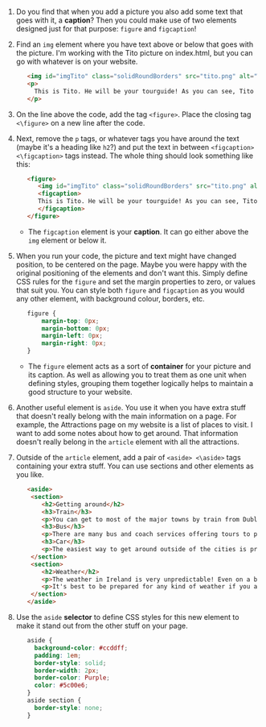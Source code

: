 1. Do you find that when you add a picture you also add some text that goes with it, a **caption**? Then you could make use of two elements designed just for that purpose: `figure` and `figcaption`!
2. Find an `img` element where you have text above or below that goes with the picture. I'm working with the Tito picture on index.html, but you can go with whatever is on your website.  

   ```html
      <img id="imgTito" class="solidRoundBorders" src="tito.png" alt="Tito the dog" />  		
      <p>
        This is Tito. He will be your tourguide! As you can see, Tito loves CoderDojo.
      </p>
   ```
3. On the line above the code, add the tag `<figure>`. Place the closing tag `<\figure>` on a new line after the code.

4. Next, remove the `p` tags, or whatever tags you have around the text \(maybe it's a heading like `h2`?\) and put the text in between `<figcaption> <\figcaption>` tags instead. The whole thing should look something like this:
   ```html
      <figure>
         <img id="imgTito" class="solidRoundBorders" src="tito.png" alt="Tito the dog" />  		
         <figcaption>
         This is Tito. He will be your tourguide! As you can see, Tito loves CoderDojo.
         </figcaption>
      </figure>
   ```
   * The `figcaption` element is your **caption**. It can go either above the `img` element or below it.

5. When you run your code, the picture and text might have changed position, to be centered on the page. Maybe you were happy with the original positioning of the elements and don't want this. Simply define CSS rules for the `figure` and set the margin properties to zero, or values that suit you. You can style both `figure` and `figcaption` as you would any other element, with background colour, borders, etc.
   ```css
      figure { 
          margin-top: 0px;
          margin-bottom: 0px;
          margin-left: 0px;
          margin-right: 0px;
      }
   ```
   * The `figure` element acts as a sort of **container** for your picture and its caption. As well as allowing you to treat them as one unit when defining styles, grouping them together logically helps to maintain a good structure to your website.
   
6. Another useful element is `aside`. You use it when you have extra stuff that doesn't really belong with the main information on a page. For example, the Attractions page on my website is a list of places to visit. I want to add some notes about how to get around. That information doesn't really belong in the `article` element with all the attractions.

7. Outside of the `article` element, add a pair of `<aside> <\aside>` tags containing your extra stuff. You can use sections and other elements as you like.
   ```html  
      <aside>
       <section>
          <h2>Getting around</h2>
          <h3>Train</h3>
          <p>You can get to most of the major towns by train from Dublin.</p>
          <h3>Bus</h3>
          <p>There are many bus and coach services offering tours to popular locations and tourist attractions.</p>
          <h3>Car</h3>
          <p>The easiest way to get around outside of the cities is probably by car. Many remote areas do not have regular public transport services.</p>
       </section>
       <section>
          <h2>Weather</h2>
          <p>The weather in Ireland is very unpredictable! Even on a beautiful day you could get unexpectedly rained on.</p>
          <p>It's best to be prepared for any kind of weather if you are going outside.</p>
       </section>
      </aside>
   ```
   
8. Use the `aside` **selector** to define CSS styles for this new element to make it stand out from the other stuff on your page.
   ```css
      aside {
        background-color: #ccddff;
        padding: 1em;
        border-style: solid;
        border-width: 2px;
        border-color: Purple;
        color: #5c00e6;
      }
      aside section {
        border-style: none;
      }
   ```   

   